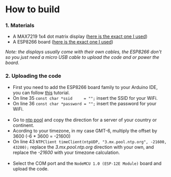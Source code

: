 # How to build
### 1. Materials

- A MAX7219 1x4 dot matrix display ([here is the exact one I used](https://es.aliexpress.com/item/1005006191542573.html?spm=a2g0o.cart.0.0.6aea7a9dQa4QHf&mp=1&gatewayAdapt=glo2esp))
- A ESP8266 board ([here is the exact one I used](https://es.aliexpress.com/item/1005005977505151.html?spm=a2g0o.cart.0.0.6aea7a9dQa4QHf&mp=1&gatewayAdapt=glo2esp))

_Note: the displays usually come with their own cables, the ESP8266 don't so you just need a micro USB cable to upload the code and or power the board._

### 2. Uploading the code

- First you need to add the ESP8266 board family to your Arduino IDE, you can follow [this](https://projecthub.arduino.cc/PatelDarshil/getting-started-with-nodemcu-esp8266-on-arduino-ide-b193c3) tutorial.
- On line 35 `const char *ssid     = "";` insert the SSID for your WiFi.
- On line 36 `const char *password = "";` insert the password for your WiFi.
  <br><br>
- Go to [ntp pool](https://www.ntppool.org/en/) and copy the direction for a server of your country or continent.
- Acording to your timezone, in my case GMT-6, multiply the offset by 3600 (-6 * 3600 = -21600)
- On line 43 `NTPClient timeClient(ntpUDP, "3.mx.pool.ntp.org", -21600, 43200);` replace the _3.mx.pool.ntp.org_ direction with your own, and replace the _-21600_ with your timezone calculation.
  <br><br>
- Select the COM port and the `NodeMCU 1.0 (ESP-12E Module)` board and upload the code.
